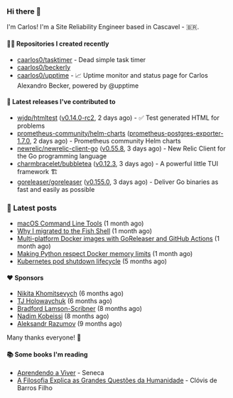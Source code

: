 ### Hi there 👋

I'm Carlos! I'm a Site Reliability Engineer based in Cascavel - 🇧🇷.

#### 👨‍💻 Repositories I created recently
- [caarlos0/tasktimer](https://github.com/caarlos0/tasktimer) - Dead simple task timer
- [caarlos0/beckerly](https://github.com/caarlos0/beckerly)
- [caarlos0/upptime](https://github.com/caarlos0/upptime) - 📈 Uptime monitor and status page for Carlos Alexandro Becker, powered by @upptime

#### 🚀 Latest releases I've contributed to


- [wjdp/htmltest](https://github.com/wjdp/htmltest) ([v0.14.0-rc2](https://github.com/wjdp/htmltest/releases/tag/v0.14.0-rc2), 2 days ago) - :white_check_mark: Test generated HTML for problems
- [prometheus-community/helm-charts](https://github.com/prometheus-community/helm-charts) ([prometheus-postgres-exporter-1.7.0](https://github.com/prometheus-community/helm-charts/releases/tag/prometheus-postgres-exporter-1.7.0), 2 days ago) - Prometheus community Helm charts
- [newrelic/newrelic-client-go](https://github.com/newrelic/newrelic-client-go) ([v0.55.8](https://github.com/newrelic/newrelic-client-go/releases/tag/v0.55.8), 3 days ago) - New Relic Client for the Go programming language
- [charmbracelet/bubbletea](https://github.com/charmbracelet/bubbletea) ([v0.12.3](https://github.com/charmbracelet/bubbletea/releases/tag/v0.12.3), 3 days ago) - A powerful little TUI framework 🏗
- [goreleaser/goreleaser](https://github.com/goreleaser/goreleaser) ([v0.155.0](https://github.com/goreleaser/goreleaser/releases/tag/v0.155.0), 3 days ago) - Deliver Go binaries as fast and easily as possible

### 📄 Latest posts
- [macOS Command Line Tools](https://carlosbecker.com/posts/xcode-select/) (1 month ago)
- [Why I migrated to the Fish Shell](https://carlosbecker.com/posts/fish/) (1 month ago)
- [Multi-platform Docker images with GoReleaser and GitHub Actions](https://carlosbecker.com/posts/multi-platform-docker-images-goreleaser-gh-actions/) (1 month ago)
- [Making Python respect Docker memory limits](https://carlosbecker.com/posts/python-docker-limits/) (1 month ago)
- [Kubernetes pod shutdown lifecycle](https://carlosbecker.com/posts/k8s-pod-shutdown-lifecycle/) (5 months ago)

#### ❤️ Sponsors
- [Nikita Khomitsevych](https://github.com/hamsternik) (6 months ago)
- [TJ Holowaychuk](https://github.com/tj) (6 months ago)
- [Bradford Lamson-Scribner](https://github.com/bradford-hamilton) (8 months ago)
- [Nadim Kobeissi](https://github.com/kaepora) (8 months ago)
- [Aleksandr Razumov](https://github.com/ernado) (9 months ago)

Many thanks everyone! 🙏

#### 📚 Some books I'm reading
- [Aprendendo a Viver](https://www.goodreads.com/book/show/28219486-aprendendo-a-viver) - Seneca
- [A Filosofia Explica as Grandes Questões da Humanidade](https://www.goodreads.com/book/show/24265319-a-filosofia-explica-as-grandes-quest-es-da-humanidade) - Clóvis de Barros Filho
